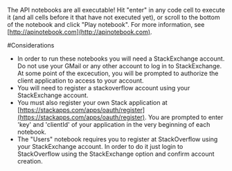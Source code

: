 The API notebooks are all executable! Hit "enter" in any code cell to execute it (and all cells before it that have not executed yet), or scroll to the bottom of the notebook and click "Play notebook". For more information, see [http://apinotebook.com](http://apinotebook.com).

#Considerations

- In order to run these notebooks you will need a StackExchange account. Do not use your GMail or any other account to log in to StackExchange. At some point of the excecution, you will be prompted to authorize the client application to access to your account.
- You will need to register a stackoverflow account using your StackExchange account.
- You must also register your own Stack application at [https://stackapps.com/apps/oauth/register](https://stackapps.com/apps/oauth/register). You are prompted to enter 'key' and 'clientId' of your application in the very beginning of each notebook.
- The "Users" notebook requires you to register at StackOverflow using your StackExchange account. In order to do it just login to StackOverflow using the StackExchange option and confirm account creation.
